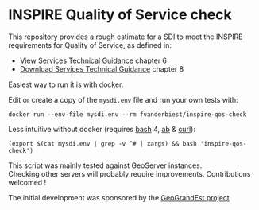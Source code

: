 # INSPIRE Quality of Service check

This repository provides a rough estimate for a SDI to meet the INSPIRE requirements for Quality of Service, as defined in:
 * [View Services Technical Guidance](http://inspire.ec.europa.eu/documents/Network_Services/TechnicalGuidance_ViewServices_v3.11.pdf) chapter 6
 * [Download Services Technical Guidance](http://inspire.ec.europa.eu/documents/Network_Services/Technical_Guidance_Download_Services_v3.1.pdf) chapter 8


Easiest way to run it is with docker.

Edit or create a copy of the `mysdi.env` file and run your own tests with:
```
docker run --env-file mysdi.env --rm fvanderbiest/inspire-qos-check
```

Less intuitive without docker (requires [bash](https://www.gnu.org/software/bash/) 4, [ab](https://httpd.apache.org/docs/2.4/programs/ab.html) & [curl](https://curl.haxx.se/)):
```
(export $(cat mysdi.env | grep -v ^# | xargs) && bash 'inspire-qos-check')
```

This script was mainly tested against GeoServer instances.  
Checking other servers will probably require improvements. Contributions welcomed !

The initial development was sponsored by the [GeoGrandEst project](https://twitter.com/geograndest)
